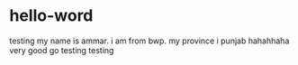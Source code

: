 # hello-word
testing
my name is ammar. i am from bwp. my province i punjab
hahahhaha
very good go
testing testing
